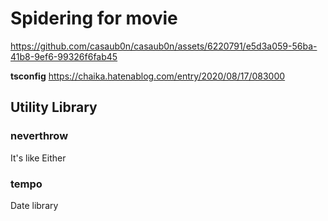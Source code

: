 # Spidering for movie

https://github.com/casaub0n/casaub0n/assets/6220791/e5d3a059-56ba-41b8-9ef6-99326f6fab45

**tsconfig**
https://chaika.hatenablog.com/entry/2020/08/17/083000

## Utility Library

### neverthrow

It's like Either

### tempo

Date library
